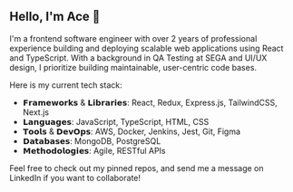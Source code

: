 ## Hello, I'm Ace 👋

I'm a frontend software engineer with over 2 years of professional experience building and deploying scalable web applications using React and TypeScript. With a background in QA Testing at SEGA and UI/UX design, I prioritize building maintainable, user-centric code bases.

Here is my current tech stack:
- 𝗙𝗿𝗮𝗺𝗲𝘄𝗼𝗿𝗸𝘀 & 𝗟𝗶𝗯𝗿𝗮𝗿𝗶𝗲𝘀: React, Redux, Express.js, TailwindCSS, Next.js
- 𝗟𝗮𝗻𝗴𝘂𝗮𝗴𝗲𝘀: JavaScript, TypeScript, HTML, CSS
- 𝗧𝗼𝗼𝗹𝘀 & 𝗗𝗲𝘃𝗢𝗽𝘀: AWS, Docker, Jenkins, Jest, Git, Figma
- 𝗗𝗮𝘁𝗮𝗯𝗮𝘀𝗲𝘀: MongoDB, PostgreSQL
- 𝗠𝗲𝘁𝗵𝗼𝗱𝗼𝗹𝗼𝗴𝗶𝗲𝘀: Agile, RESTful APIs


Feel free to check out my pinned repos, and send me a message on LinkedIn if you want to collaborate!
<!--
**ace-lowder/ace-lowder** is a ✨ _special_ ✨ repository because its `README.md` (this file) appears on your GitHub profile.

Here are some ideas to get you started:

- 🔭 I’m currently working on ...
- 🌱 I’m currently learning ...
- 👯 I’m looking to collaborate on ...
- 🤔 I’m looking for help with ...
- 💬 Ask me about ...
- 📫 How to reach me: ...
- 😄 Pronouns: ...
- ⚡ Fun fact: ...
-->
